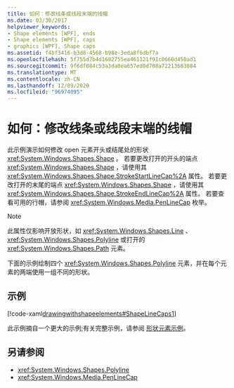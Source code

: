 ```yaml
---
title: 如何：修改线条或线段末端的线帽
ms.date: 03/30/2017
helpviewer_keywords:
- Shape elements [WPF], ends
- Shape elements [WPF], caps
- graphics [WPF], Shape caps
ms.assetid: f4bf3416-b3d8-4568-b98e-3eda8f6dbf7a
ms.openlocfilehash: 5f755d7b4d1682755ea461121f91c0666d450ad1
ms.sourcegitcommit: 9f6df084c53a3da0ea657ed0d708a72213683084
ms.translationtype: MT
ms.contentlocale: zh-CN
ms.lasthandoff: 12/09/2020
ms.locfileid: "96974095"
---
```

# <a name="how-to-modify-the-cap-at-the-end-of-a-line-or-segment"></a>如何：修改线条或线段末端的线帽
此示例演示如何修改 open 元素开头或结尾处的形状 <xref:System.Windows.Shapes.Shape> 。 若要更改打开的开头的端点 <xref:System.Windows.Shapes.Shape> ，请使用其 <xref:System.Windows.Shapes.Shape.StrokeStartLineCap%2A> 属性。 若要更改打开的末尾的端点 <xref:System.Windows.Shapes.Shape> ，请使用其 <xref:System.Windows.Shapes.Shape.StrokeEndLineCap%2A> 属性。 若要查看可用的行帽，请参阅 <xref:System.Windows.Media.PenLineCap> 枚举。  
  
> [!NOTE]
> 此属性仅影响开放形状，如 <xref:System.Windows.Shapes.Line> 、 <xref:System.Windows.Shapes.Polyline> 或打开的 <xref:System.Windows.Shapes.Path> 元素。  
  
 下面的示例绘制四个 <xref:System.Windows.Shapes.Polyline> 元素，并在每个元素的两端使用一组不同的形状。  
  
## <a name="example"></a>示例  
 [!code-xaml[drawingwithshapeelements#ShapeLineCaps1](~/samples/snippets/csharp/VS_Snippets_Wpf/DrawingWithShapeElements/CS/linecapsandjoinsexample.xaml#shapelinecaps1)]  
  
 此示例摘自一个更大的示例;有关完整示例，请参阅 [形状元素示例](https://github.com/Microsoft/WPF-Samples/tree/master/Graphics/ShapeElements)。  
  
## <a name="see-also"></a>另请参阅

- <xref:System.Windows.Shapes.Polyline>
- <xref:System.Windows.Media.PenLineCap>
